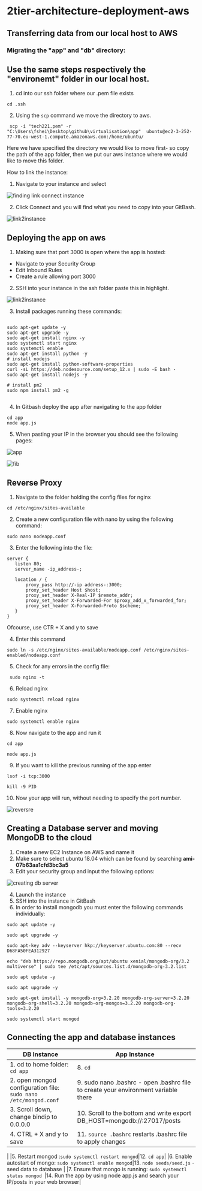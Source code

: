 # 2tier-architecture-deployment-aws


## Transferring data from our local host to AWS

### Migrating the "app" and "db" directory:

## Use the same steps respectively  the "environemt" folder in our local host.

1. cd into our ssh folder where our .pem file exists

```
cd .ssh
```

2. Using the `scp` command we move the directory to aws.

```
 scp -i "tech221.pem" -r "C:\Users\fshei\Desktop\github\virtualisation\app"  ubuntu@ec2-3-252-77-70.eu-west-1.compute.amazonaws.com:/home/ubuntu/

 ```

Here we have specified the directory we would like to move first- so copy the path of the app folder, then we put our aws instance where we would like to move this folder.

How to link the instance:

1. Navigate to your instance and select

![finding link connect instance](https://user-images.githubusercontent.com/129324316/233976952-c0384cc6-eddc-41e8-99aa-a83ba4d994d3.png)



2. Click Connect and you will find what you need to copy into your GitBash. 




![link2instance](https://user-images.githubusercontent.com/129324316/233976963-7df0530a-6b3f-4bb0-a906-d5534730a308.png)


## Deploying the app on aws

1. Making sure that port 3000 is open where the app is hosted:
  - Navigate to your Security Group
  - Edit Inbound Rules 
  - Create a rule allowing port 3000
 
 2. SSH into your instance in the ssh folder paste this in highlight.
 
 
 ![link2instance](https://user-images.githubusercontent.com/129324316/234017469-f0ae8b99-e71f-4cd4-a35e-69b6420be739.png)

3. Install  packages running these commands:

```

sudo apt-get update -y
sudo apt-get upgrade -y
sudo apt-get install nginx -y
sudo systemctl start nginx
sudo systemctl enable
sudo apt-get install python -y
# install nodejs
sudo apt-get install python-software-properties
curl -sL https://deb.nodesource.com/setup_12.x | sudo -E bash -
sudo apt-get install nodejs -y

# install pm2
sudo npm install pm2 -g


```
 
 
4. In Gitbash deploy the app after navigating to the app folder
 
 ```
 cd app
 node app.js
 ```
 
5. When pasting your IP in the browser you should see the following pages:


![app](https://user-images.githubusercontent.com/129324316/234064946-3055a480-a1e6-4df2-8415-0360d3a0cbed.png)


![fib](https://user-images.githubusercontent.com/129324316/234064973-67dcd03c-a787-4f72-8157-5afef8db83f3.png)


## Reverse Proxy

1. Navigate to the folder holding the config files for nginx 
```
cd /etc/nginx/sites-available
```

2. Create a new configuration file with nano by using the following command:

```
sudo nano nodeapp.conf

```

3. Enter the following into the file:

```
server {
   listen 80;
   server_name -ip_address-;

   location / {
       proxy_pass http://-ip address-:3000;
       proxy_set_header Host $host;
       proxy_set_header X-Real-IP $remote_addr;
       proxy_set_header X-Forwarded-For $proxy_add_x_forwarded_for;
       proxy_set_header X-Forwarded-Proto $scheme;
   }
}
```
Ofcourse, use CTR + X and y to save

4. Enter this command 
```
sudo ln -s /etc/nginx/sites-available/nodeapp.conf /etc/nginx/sites-enabled/nodeapp.conf

```
5. Check for any errors in the config file:
```
 sudo nginx -t

```
6. Reload nginx

```
sudo systemctl reload nginx

```
7. Enable nginx
```
sudo systemctl enable nginx

```
8. Now navigate to the app and run it

```
cd app

node app.js
```
9. If you want to kill the previous running of the app enter
```
lsof -i tcp:3000

kill -9 PID

```
10. Now your app will run, without needing to specify the port number.

![reversre](https://user-images.githubusercontent.com/129324316/234068961-42e4ab2d-530c-4300-a7f4-c13f85a5ac33.png)

## Creating a Database server and moving MongoDB to the cloud

1. Create a new EC2 Instance on AWS and name it 
2. Make sure to select ubuntu 18.04 which can be found by searching **ami-07b63aa1cfd3bc3a5**
3. Edit your security group and input the following options:

![creating db server](https://user-images.githubusercontent.com/129324316/234069988-727ee3d3-718b-4ec9-8337-b2f36d38e7de.png)

4. Launch the instance
5. SSH into the instance in GitBash
6. In order to install mongodb you must enter the following commands individually:

```
sudo apt update -y 

sudo apt upgrade -y

sudo apt-key adv --keyserver hkp://keyserver.ubuntu.com:80 --recv D68FA50FEA312927

echo "deb https://repo.mongodb.org/apt/ubuntu xenial/mongodb-org/3.2 multiverse" | sudo tee /etc/apt/sources.list.d/mongodb-org-3.2.list

sudo apt update -y 

sudo apt upgrade -y

sudo apt-get install -y mongodb-org=3.2.20 mongodb-org-server=3.2.20 mongodb-org-shell=3.2.20 mongodb-org-mongos=3.2.20 mongodb-org-tools=3.2.20

sudo systemctl start mongod
```

## Connecting the app and database instances


|DB Instance |App Instance|
|-----------|-----------|
|1. cd to home folder:  ```cd app```|8. ```cd ```|
|2. open mongod configuration file:  ```sudo nano /etc/mongod.conf```|9. sudo nano .bashrc - open .bashrc file to create your environment variable there |
|3. Scroll down, change bindip to 0.0.0.0|10. Scroll to the bottom and write export DB_HOST=mongodb://<ip>:27017/posts |
|4. CTRL + X and y to save|11. ```source .bashrc``` restarts .bashrc file to apply changes
 |
|5. Restart mongod :```sudo systemctl restart mongod```|12. ```cd app```|
|6. Enable autostart of mongo: ```sudo systemctl enable mongod```|13. ```node seeds/seed.js``` - seed data to database
 |
|7. Ensure that mongo is running: ```sudo systemctl status mongod ```|14. Run the app by using node app.js and search your IP/posts in your web browser|
